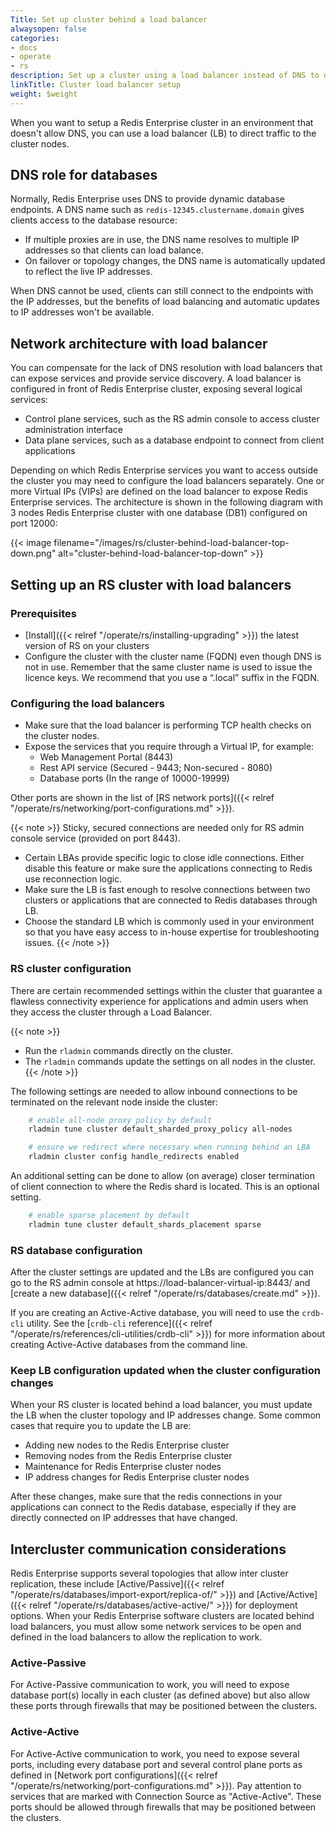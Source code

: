 ```yaml
---
Title: Set up cluster behind a load balancer
alwaysopen: false
categories:
- docs
- operate
- rs
description: Set up a cluster using a load balancer instead of DNS to direct traffic to cluster nodes.
linkTitle: Cluster load balancer setup
weight: $weight
---
```

When you want to setup a Redis Enterprise cluster in an environment that doesn't allow DNS, you can use a load balancer (LB) to direct traffic to the cluster nodes.

## DNS role for databases

Normally, Redis Enterprise uses DNS to provide dynamic database endpoints.
A DNS name such as `redis-12345.clustername.domain` gives clients access to the database resource:

- If multiple proxies are in use, the DNS name resolves to multiple IP addresses so that clients can load balance.
- On failover or topology changes, the DNS name is automatically updated to reflect the live IP addresses.

When DNS cannot be used, clients can still connect to the endpoints with the IP addresses,
but the benefits of load balancing and automatic updates to IP addresses won't be available.

## Network architecture with load balancer

You can compensate for the lack of DNS resolution with load balancers that can expose services and provide service discovery.
A load balancer is configured in front of Redis Enterprise cluster, exposing several logical services:

- Control plane services, such as the RS admin console to access cluster administration interface
- Data plane services, such as a database endpoint to connect from client applications

Depending on which Redis Enterprise services you want to access outside the cluster you may need to configure the load balancers separately.
One or more Virtual IPs (VIPs) are defined on the load balancer to expose Redis Enterprise services.
The architecture is shown in the following diagram with 3 nodes Redis Enterprise cluster with one database (DB1) configured on port 12000:

{{< image filename="/images/rs/cluster-behind-load-balancer-top-down.png" alt="cluster-behind-load-balancer-top-down" >}}
## Setting up an RS cluster with load balancers

### Prerequisites

- [Install]({{< relref "/operate/rs/installing-upgrading" >}}) the latest version of RS on your clusters
- Configure the cluster with the cluster name (FQDN) even though DNS is not in use.
    Remember that the same cluster name is used to issue the licence keys.
    We recommend that you use a “.local” suffix in the FQDN.

### Configuring the load balancers

- Make sure that the load balancer is performing TCP health checks on the cluster nodes.
- Expose the services that you require through a Virtual IP, for example:
    - Web Management Portal (8443)
    - Rest API service (Secured - 9443; Non-secured - 8080)
    - Database ports (In the range of 10000-19999)

Other ports are shown in the list of [RS network ports]({{< relref "/operate/rs/networking/port-configurations.md" >}}).

{{< note >}}
Sticky, secured connections are needed only for RS admin console service (provided on port 8443).

- Certain LBAs provide specific logic to close idle connections. Either disable this feature or make sure the applications connecting to Redis use reconnection logic.
- Make sure the LB is fast enough to resolve connections between two clusters or applications that are connected to Redis databases through LB.
- Choose the standard LB which is commonly used in your environment so that you have easy access to in-house expertise for troubleshooting issues.
{{< /note >}}

### RS cluster configuration

There are certain recommended settings within the cluster that guarantee a flawless connectivity experience for applications and admin users when they access the cluster through a Load Balancer.

{{< note >}}
- Run the `rladmin` commands directly on the cluster.
- The `rladmin` commands update the settings on all nodes in the cluster.
{{< /note >}}

The following settings are needed to allow inbound connections to be terminated on the relevant node inside the cluster:
```sh
    # enable all-node proxy policy by default
    rladmin tune cluster default_sharded_proxy_policy all-nodes

    # ensure we redirect where necessary when running behind an LBA
    rladmin cluster config handle_redirects enabled
```

An additional setting can be done to allow (on average) closer termination of client connection to where the Redis shard is located. This is an optional setting.

```sh
    # enable sparse placement by default
    rladmin tune cluster default_shards_placement sparse
```

### RS database configuration

After the cluster settings are updated and the LBs are configured you can go to the RS admin console at https://load-balancer-virtual-ip:8443/ and [create a new database]({{< relref "/operate/rs/databases/create.md" >}}).

If you are creating an Active-Active database, you will need to use the `crdb-cli` utility. See the [`crdb-cli` reference]({{< relref "/operate/rs/references/cli-utilities/crdb-cli" >}}) for more information about creating Active-Active databases from the command line.

### Keep LB configuration updated when the cluster configuration changes

When your RS cluster is located behind a load balancer, you must update the LB when the cluster topology and IP addresses change.
Some common cases that require you to update the LB are:

- Adding new nodes to the Redis Enterprise cluster
- Removing nodes from the Redis Enterprise cluster
- Maintenance for Redis Enterprise cluster nodes
- IP address changes for Redis Enterprise cluster nodes

After these changes, make sure that the redis connections in your applications can connect to the Redis database,
especially if they are directly connected on IP addresses that have changed.

## Intercluster communication considerations

Redis Enterprise supports several topologies that allow inter cluster replication, these include [Active/Passive]({{< relref "/operate/rs/databases/import-export/replica-of/" >}}) and [Active/Active]({{< relref "/operate/rs/databases/active-active/" >}}) for deployment options.
When your Redis Enterprise software clusters are located behind load balancers, you must allow some network services to be open and defined in the load balancers to allow the replication to work.

### Active-Passive

For Active-Passive communication to work, you will need to expose database port(s) locally in each cluster (as defined above) but also allow these ports through firewalls that may be positioned between the clusters.

### Active-Active

For Active-Active communication to work, you need to expose several ports, including every database port and several control plane ports as defined in [Network port configurations]({{< relref "/operate/rs/networking/port-configurations.md" >}}). Pay attention to services that are marked with Connection Source as "Active-Active". These ports should be allowed through firewalls that may be positioned between the clusters.
